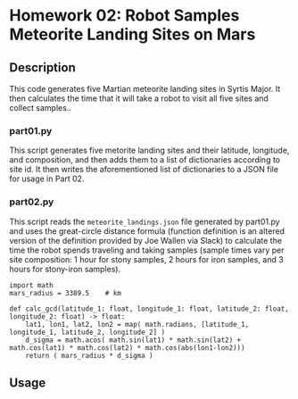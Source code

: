 # Homework 02: Robot Samples Meteorite Landing Sites on Mars

## Description
This code generates five Martian meteorite landing sites in Syrtis Major. It then calculates the time that it will take a robot to visit all five sites and collect samples..

### part01.py
This script generates five metorite landing sites and their latitude, longitude, and composition, and then adds them to a list of dictionaries according to site id. It then writes the aforementioned list of dictionaries to a JSON file for usage in Part 02.

### part02.py
This script reads the `meteorite_landings.json` file generated by part01.py and uses the great-circle distance formula (function definition is an altered version of the definition provided by Joe Wallen via Slack) to calculate the time the robot spends traveling and taking samples (sample times vary per site composition: 1 hour for stony samples, 2 hours for iron samples, and 3 hours for stony-iron samples).

```
import math
mars_radius = 3389.5    # km

def calc_gcd(latitude_1: float, longitude_1: float, latitude_2: float, longitude_2: float) -> float:
    lat1, lon1, lat2, lon2 = map( math.radians, [latitude_1, longitude_1, latitude_2, longitude_2] )
    d_sigma = math.acos( math.sin(lat1) * math.sin(lat2) + math.cos(lat1) * math.cos(lat2) * math.cos(abs(lon1-lon2)))
    return ( mars_radius * d_sigma )
```

## Usage



